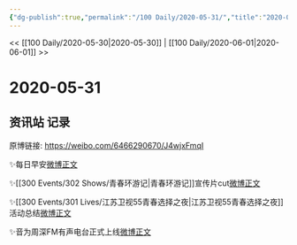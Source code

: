 ```yaml
---
{"dg-publish":true,"permalink":"/100 Daily/2020-05-31/","title":"2020-05-31","created":"2023-04-04T18:03:49.456+08:00","updated":"2023-04-04T18:04:28.147+08:00"}
---
```



<< [[100 Daily/2020-05-30\|2020-05-30]] | [[100 Daily/2020-06-01\|2020-06-01]] >>

# 2020-05-31

## 资讯站 记录

原博链接: https://weibo.com/6466290670/J4wjxFmqI

✨每日早安[微博正文](https://m.weibo.cn/6466290670/4510557481066070)

✨[[300 Events/302 Shows/青春环游记\|青春环游记]]宣传片cut[微博正文](https://m.weibo.cn/6466290670/4510580919108518)

✨[[300 Events/301 Lives/江苏卫视55青春选择之夜\|江苏卫视55青春选择之夜]]活动总结[微博正文](https://m.weibo.cn/6466290670/4510765707501883)

✨音为周深FM有声电台正式上线[微博正文](https://m.weibo.cn/6466290670/4510768379029624)
